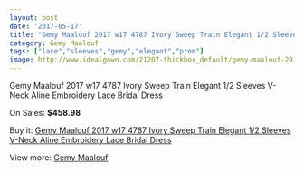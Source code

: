 ```yaml
---
layout: post
date: '2017-05-17'
title: "Gemy Maalouf 2017 w17 4787 Ivory Sweep Train Elegant 1/2 Sleeves V-Neck Aline Embroidery Lace Bridal Dress"
category: Gemy Maalouf
tags: ["lace","sleeves","gemy","elegant","prom"]
image: http://www.idealgown.com/21207-thickbox_default/gemy-maalouf-2017-w17-4787-ivory-sweep-train-elegant-1-2-sleeves-v-neck-aline-embroidery-lace-bridal-dress.jpg
---
```

Gemy Maalouf 2017 w17 4787 Ivory Sweep Train Elegant 1/2 Sleeves V-Neck Aline Embroidery Lace Bridal Dress

On Sales: **$458.98**
<a href="https://www.idealgown.com/en/gemy-maalouf/7928-gemy-maalouf-2017-w17-4787-ivory-sweep-train-elegant-1-2-sleeves-v-neck-aline-embroidery-lace-bridal-dress.html"><amp-img layout="responsive" width="600" height="600" src="//www.idealgown.com/21207-thickbox_default/gemy-maalouf-2017-w17-4787-ivory-sweep-train-elegant-1-2-sleeves-v-neck-aline-embroidery-lace-bridal-dress.jpg" alt="Gemy Maalouf 2017 w17 4787 Ivory Sweep Train Elegant 1/2 Sleeves V-Neck Aline Embroidery Lace Bridal Dress 0" /></a>
<a href="https://www.idealgown.com/en/gemy-maalouf/7928-gemy-maalouf-2017-w17-4787-ivory-sweep-train-elegant-1-2-sleeves-v-neck-aline-embroidery-lace-bridal-dress.html"><amp-img layout="responsive" width="600" height="600" src="//www.idealgown.com/21211-thickbox_default/gemy-maalouf-2017-w17-4787-ivory-sweep-train-elegant-1-2-sleeves-v-neck-aline-embroidery-lace-bridal-dress.jpg" alt="Gemy Maalouf 2017 w17 4787 Ivory Sweep Train Elegant 1/2 Sleeves V-Neck Aline Embroidery Lace Bridal Dress 1" /></a>
<a href="https://www.idealgown.com/en/gemy-maalouf/7928-gemy-maalouf-2017-w17-4787-ivory-sweep-train-elegant-1-2-sleeves-v-neck-aline-embroidery-lace-bridal-dress.html"><amp-img layout="responsive" width="600" height="600" src="//www.idealgown.com/21210-thickbox_default/gemy-maalouf-2017-w17-4787-ivory-sweep-train-elegant-1-2-sleeves-v-neck-aline-embroidery-lace-bridal-dress.jpg" alt="Gemy Maalouf 2017 w17 4787 Ivory Sweep Train Elegant 1/2 Sleeves V-Neck Aline Embroidery Lace Bridal Dress 2" /></a>
<a href="https://www.idealgown.com/en/gemy-maalouf/7928-gemy-maalouf-2017-w17-4787-ivory-sweep-train-elegant-1-2-sleeves-v-neck-aline-embroidery-lace-bridal-dress.html"><amp-img layout="responsive" width="600" height="600" src="//www.idealgown.com/21209-thickbox_default/gemy-maalouf-2017-w17-4787-ivory-sweep-train-elegant-1-2-sleeves-v-neck-aline-embroidery-lace-bridal-dress.jpg" alt="Gemy Maalouf 2017 w17 4787 Ivory Sweep Train Elegant 1/2 Sleeves V-Neck Aline Embroidery Lace Bridal Dress 3" /></a>
<a href="https://www.idealgown.com/en/gemy-maalouf/7928-gemy-maalouf-2017-w17-4787-ivory-sweep-train-elegant-1-2-sleeves-v-neck-aline-embroidery-lace-bridal-dress.html"><amp-img layout="responsive" width="600" height="600" src="//www.idealgown.com/21208-thickbox_default/gemy-maalouf-2017-w17-4787-ivory-sweep-train-elegant-1-2-sleeves-v-neck-aline-embroidery-lace-bridal-dress.jpg" alt="Gemy Maalouf 2017 w17 4787 Ivory Sweep Train Elegant 1/2 Sleeves V-Neck Aline Embroidery Lace Bridal Dress 4" /></a>

Buy it: [Gemy Maalouf 2017 w17 4787 Ivory Sweep Train Elegant 1/2 Sleeves V-Neck Aline Embroidery Lace Bridal Dress](https://www.idealgown.com/en/gemy-maalouf/7928-gemy-maalouf-2017-w17-4787-ivory-sweep-train-elegant-1-2-sleeves-v-neck-aline-embroidery-lace-bridal-dress.html "Gemy Maalouf 2017 w17 4787 Ivory Sweep Train Elegant 1/2 Sleeves V-Neck Aline Embroidery Lace Bridal Dress")

View more: [Gemy Maalouf](https://www.idealgown.com/en/160-gemy-maalouf "Gemy Maalouf")